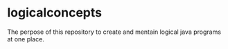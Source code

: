 # logicalconcepts
The perpose of this repository to create and mentain logical java programs at one place.
